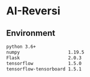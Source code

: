 # AI-Reversi

## Environment

```bash
python 3.6+
numpy                  1.19.5
Flask                  2.0.3
tensorflow             1.5.0
tensorflow-tensorboard 1.5.1
```


